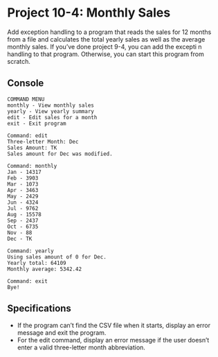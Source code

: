 # Project 10-4: Monthly Sales
Add exception handling to a program that reads the sales for 12 months from a file and calculates the total yearly sales as well as the average monthly sales. If you’ve done project 9-4, you can add the excepti n handling to that program. Otherwise, you can start this program from scratch.
## Console
```
COMMAND MENU
monthly - View monthly sales
yearly - View yearly summary
edit - Edit sales for a month
exit - Exit program

Command: edit
Three-letter Month: Dec
Sales Amount: TK
Sales amount for Dec was modified.

Command: monthly
Jan - 14317
Feb - 3903
Mar - 1073
Apr - 3463
May - 2429
Jun - 4324
Jul - 9762
Aug - 15578
Sep - 2437
Oct - 6735
Nov - 88
Dec - TK

Command: yearly
Using sales amount of 0 for Dec.
Yearly total: 64109
Monthly average: 5342.42

Command: exit
Bye!
```
## Specifications
- If the program can’t find the CSV file when it starts, display an error message and exit the program.
- For the edit command, display an error message if the user doesn’t enter a valid three-letter month abbreviation.